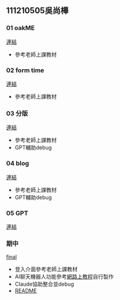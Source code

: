 111210505吳尚樺
---
### 01 oakME
[連結](https://github.com/shanghua0203/html2denojs/blob/master/02-%E5%BE%8C%E7%AB%AF/03-oak/HW01/oakMe.js)  
- 參考老師上課教材

### 02 form time
[連結](https://github.com/shanghua0203/html2denojs/blob/master/02-%E5%BE%8C%E7%AB%AF/04b-formBlog/blog/app.js)  
- 參考老師上課教材

### 03 分版
[連結](https://github.com/shanghua0203/html2denojs/blob/master/02-%E5%BE%8C%E7%AB%AF/04b-formBlog/%E5%88%86%E7%89%88/blog.js)  
- 參考老師上課教材  
- GPT輔助debug

### 04 blog
[連結](https://github.com/shanghua0203/html2denojs/blob/master/02-%E5%BE%8C%E7%AB%AF/07-session/03-blogSignup/app.js)
- 參考老師上課教材  
- GPT輔助debug

### 05 GPT
[連結](https://chatgpt.com/share/67572180-3298-800d-9890-0b9164953e06)

### 期中
[final](https://github.com/shanghua0203/html2denojs/blob/master/%E6%9C%9F%E4%B8%AD%E5%B0%88%E6%A1%88/signup/main.py)
- 登入介面參考老師上課教材
- AI聊天機器人功能參考[網路上教程](https://youtu.be/q5HiD5PNuck?si=LtVttxXlm8xncOrZ)自行製作
- Claude協助整合並debug
- [README](https://github.com/shanghua0203/html2denojs/blob/master/%E6%9C%9F%E4%B8%AD%E5%B0%88%E6%A1%88/signup/README.md)